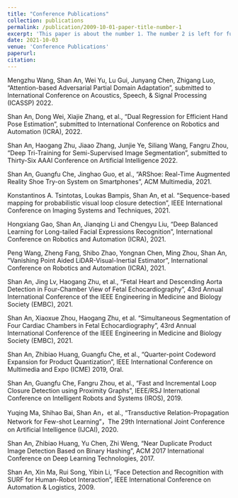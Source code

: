 ```yaml
---
title: "Conference Publications"
collection: publications
permalink: /publication/2009-10-01-paper-title-number-1
excerpt: 'This paper is about the number 1. The number 2 is left for future work.'
date: 2021-10-03
venue: 'Conference Publications'
paperurl: 
citation: 
---
```


Mengzhu Wang, Shan An, Wei Yu, Lu Gui, Junyang Chen, Zhigang Luo, “Attention-based Adversarial Partial Domain Adaptation”, submitted to International Conference on Acoustics, Speech, & Signal Processing (ICASSP) 2022.  
	
Shan An, Dong Wei, Xiajie Zhang, et al., “Dual Regression for Efficient Hand Pose Estimation”, submitted to International Conference on Robotics and Automation (ICRA), 2022.

Shan An, Haogang Zhu, Jiaao Zhang, Junjie Ye, Siliang Wang, Fangru Zhou, “Deep Tri-Training for Semi-Supervised Image Segmentation”, submitted to Thirty-Six AAAI Conference on Artificial Intelligence 2022. 

Shan An, Guangfu Che, Jinghao Guo, et al., “ARShoe: Real-Time Augmented Reality Shoe Try-on System on Smartphones”, ACM Multimedia, 2021. 

Konstantinos A. Tsintotas, Loukas Bampis, Shan An, et al.  “Sequence-based mapping for probabilistic visual loop closure detection”, IEEE International Conference on Imaging Systems and Techniques, 2021. 

Hongxiang Gao, Shan An, Jianqing Li and Chengyu Liu, “Deep Balanced Learning for Long-tailed Facial Expressions Recognition”, International Conference on Robotics and Automation (ICRA), 2021.

Peng Wang, Zheng Fang, Shibo Zhao, Yongnan Chen, Ming Zhou, Shan An, “Vanishing Point Aided LiDAR-Visual-Inertial Estimator”, International Conference on Robotics and Automation (ICRA), 2021.

Shan An, Jing Lv, Haogang Zhu, et al., “Fetal Heart and Descending Aorta Detection in Four-Chamber View of Fetal Echocardiography”, 43rd Annual International Conference of the IEEE Engineering in Medicine and Biology Society (EMBC), 2021.

Shan An, Xiaoxue Zhou, Haogang Zhu, et al. “Simultaneous Segmentation of Four Cardiac Chambers in Fetal Echocardiography”, 43rd Annual International Conference of the IEEE Engineering in Medicine and Biology Society (EMBC), 2021.

Shan An, Zhibiao Huang, Guangfu Che, et al., “Quarter-point Codeword Expansion for Product Quantization”, IEEE International Conference on Multimedia and Expo (ICME) 2019, Oral.

Shan An, Guangfu Che, Fangru Zhou, et al., “Fast and Incremental Loop Closure Detection using Proximity Graphs”, IEEE/RSJ International Conference on Intelligent Robots and Systems (IROS), 2019. 

Yuqing Ma, Shihao Bai, Shan An，et al., “Transductive Relation-Propagation Network for Few-shot Learning”，The 29th International Joint Conference on Artificial Intelligence (IJCAI), 2020. 

Shan An, Zhibiao Huang, Yu Chen, Zhi Weng, “Near Duplicate Product Image Detection Based on Binary Hashing”, ACM 2017 International Conference on Deep Learning Technologies, 2017.

Shan An, Xin Ma, Rui Song, Yibin Li, “Face Detection and Recognition with SURF for Human-Robot Interaction”, IEEE International Conference on Automation & Logistics, 2009. 
